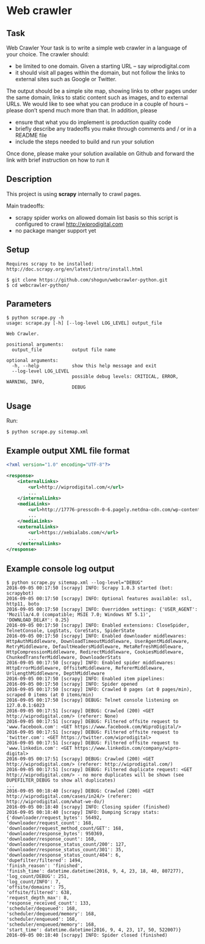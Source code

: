 # Web crawler

## Task

 Web Crawler
Your task is to write a simple web crawler in a language of your choice.
The crawler should:

- be limited to one domain. Given a starting URL – say wiprodigital.com 
- it should visit all pages within the domain, but not follow the links to external sites such as Google or Twitter.

The output should be a simple site map, showing links to other pages under the same domain, links to static content such as images, and to external URLs.
We would like to see what you can produce in a couple of hours – please don’t spend much more than that. In addition, please

- ensure that what you do implement is production quality code
- briefly describe any tradeoffs you make through comments and / or in a README file
- include the steps needed to build and run your solution
   
Once done, please make your solution available on Github and forward the link with brief instruction on how to run it

## Description
This project is using **scrapy** internally to crawl pages.

Main tradeoffs:

- scrapy spider works on allowed domain list basis so this script is configured to crawl http://wiprodigital.com
- no package manger support yet

## Setup
    
    Requires scrapy to be installed: http://doc.scrapy.org/en/latest/intro/install.html
    
    $ git clone https://github.com/shogun/webcrawler-python.git
    $ cd webcrawler-python/

## Parameters

    $ python scrape.py -h
    usage: scrape.py [-h] [--log-level LOG_LEVEL] output_file
    
    Web Crawler.
    
    positional arguments:
      output_file           output file name
    
    optional arguments:
      -h, --help            show this help message and exit
      --log-level LOG_LEVEL
                            possible debug levels: CRITICAL, ERROR, WARNING, INFO,
                            DEBUG

## Usage

Run:

    $ python scrape.py sitemap.xml

## Example output XML file format

```xml
<?xml version="1.0" encoding="UTF-8"?>

<response>
    <internalLinks>
        <url>http://wiprodigital.com/</url>
        ...
    </internalLinks>
    <mediaLinks> 
        <url>http://17776-presscdn-0-6.pagely.netdna-cdn.com/wp-content/themes/wiprodigital/images/designit_logo.png</url>
        ...
    </mediaLinks>
    <externalLinks>
        <url>https://xebialabs.com/</url>
        ...
    </externalLinks>
</response>
```

## Example console log output

    $ python scrape.py sitemap.xml --log-level="DEBUG"
    2016-09-05 00:17:50 [scrapy] INFO: Scrapy 1.0.3 started (bot: scrapybot)
    2016-09-05 00:17:50 [scrapy] INFO: Optional features available: ssl, http11, boto
    2016-09-05 00:17:50 [scrapy] INFO: Overridden settings: {'USER_AGENT': 'Mozilla/4.0 (compatible; MSIE 7.0; Windows NT 5.1)', 'DOWNLOAD_DELAY': 0.25}
    2016-09-05 00:17:50 [scrapy] INFO: Enabled extensions: CloseSpider, TelnetConsole, LogStats, CoreStats, SpiderState
    2016-09-05 00:17:50 [scrapy] INFO: Enabled downloader middlewares: HttpAuthMiddleware, DownloadTimeoutMiddleware, UserAgentMiddleware, RetryMiddleware, DefaultHeadersMiddleware, MetaRefreshMiddleware, HttpCompressionMiddleware, RedirectMiddleware, CookiesMiddleware, ChunkedTransferMiddleware, DownloaderStats
    2016-09-05 00:17:50 [scrapy] INFO: Enabled spider middlewares: HttpErrorMiddleware, OffsiteMiddleware, RefererMiddleware, UrlLengthMiddleware, DepthMiddleware
    2016-09-05 00:17:50 [scrapy] INFO: Enabled item pipelines: 
    2016-09-05 00:17:50 [scrapy] INFO: Spider opened
    2016-09-05 00:17:50 [scrapy] INFO: Crawled 0 pages (at 0 pages/min), scraped 0 items (at 0 items/min)
    2016-09-05 00:17:50 [scrapy] DEBUG: Telnet console listening on 127.0.0.1:6023
    2016-09-05 00:17:51 [scrapy] DEBUG: Crawled (200) <GET http://wiprodigital.com/> (referer: None)
    2016-09-05 00:17:51 [scrapy] DEBUG: Filtered offsite request to 'www.facebook.com': <GET https://www.facebook.com/WiproDigital/>
    2016-09-05 00:17:51 [scrapy] DEBUG: Filtered offsite request to 'twitter.com': <GET https://twitter.com/wiprodigital>
    2016-09-05 00:17:51 [scrapy] DEBUG: Filtered offsite request to 'www.linkedin.com': <GET https://www.linkedin.com/company/wipro-digital>
    2016-09-05 00:17:51 [scrapy] DEBUG: Crawled (200) <GET http://wiprodigital.com/> (referer: http://wiprodigital.com/)
    2016-09-05 00:17:51 [scrapy] DEBUG: Filtered duplicate request: <GET http://wiprodigital.com/> - no more duplicates will be shown (see DUPEFILTER_DEBUG to show all duplicates)
    ...
    2016-09-05 00:18:40 [scrapy] DEBUG: Crawled (200) <GET http://wiprodigital.com/cases/in24/> (referer: http://wiprodigital.com/what-we-do/)
    2016-09-05 00:18:40 [scrapy] INFO: Closing spider (finished)
    2016-09-05 00:18:40 [scrapy] INFO: Dumping Scrapy stats:
    {'downloader/request_bytes': 56492,
    'downloader/request_count': 168,
    'downloader/request_method_count/GET': 168,
    'downloader/response_bytes': 950369,
    'downloader/response_count': 168,
    'downloader/response_status_count/200': 127,
    'downloader/response_status_count/301': 35,
    'downloader/response_status_count/404': 6,
    'dupefilter/filtered': 1494,
    'finish_reason': 'finished',
    'finish_time': datetime.datetime(2016, 9, 4, 23, 18, 40, 807277),
    'log_count/DEBUG': 251,
    'log_count/INFO': 7,
    'offsite/domains': 75,
    'offsite/filtered': 638,
    'request_depth_max': 8,
    'response_received_count': 133,
    'scheduler/dequeued': 168,
    'scheduler/dequeued/memory': 168,
    'scheduler/enqueued': 168,
    'scheduler/enqueued/memory': 168,
    'start_time': datetime.datetime(2016, 9, 4, 23, 17, 50, 522007)}
    2016-09-05 00:18:40 [scrapy] INFO: Spider closed (finished)

    
  